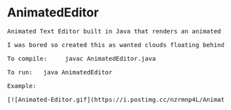 # AnimatedEditor
<pre>
Animated Text Editor built in Java that renders an animated GIF as background

I was bored so created this as wanted clouds floating behind the code that was editing. 

To compile:     javac AnimatedEditor.java

To run:   java AnimatedEditor

Example:

[![Animated-Editor.gif](https://i.postimg.cc/nzrmnp4L/Animated-Editor.gif)](https://postimg.cc/5Ycy3ckc)
